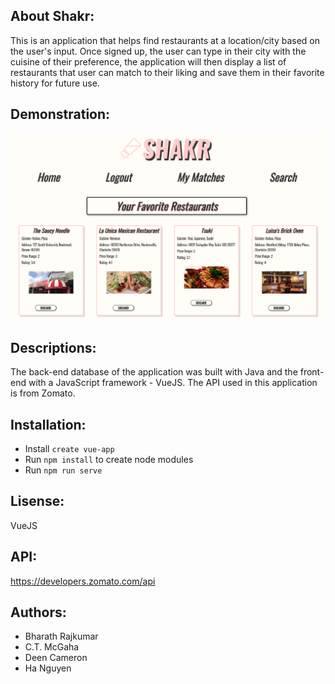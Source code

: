 ## About Shakr:

This is an application that helps find restaurants at a location/city based on the user's input. Once signed up, the user can type in their city with the cuisine of their preference, the application will then display a list of restaurants that user can match to their liking and save them in their favorite history for future use. 

## Demonstration:
![RestaurantTinder](public/Shakr_Demo.png)

## Descriptions:

The back-end database of the application was built with Java and the front-end with a JavaScript framework - VueJS. The API used in this application is from Zomato.

## Installation:
- Install `create vue-app`
- Run `npm install` to create node modules
- Run `npm run serve`

## Lisense:
VueJS

## API:
https://developers.zomato.com/api

## Authors:
- Bharath Rajkumar
- C.T. McGaha
- Deen Cameron
- Ha Nguyen
